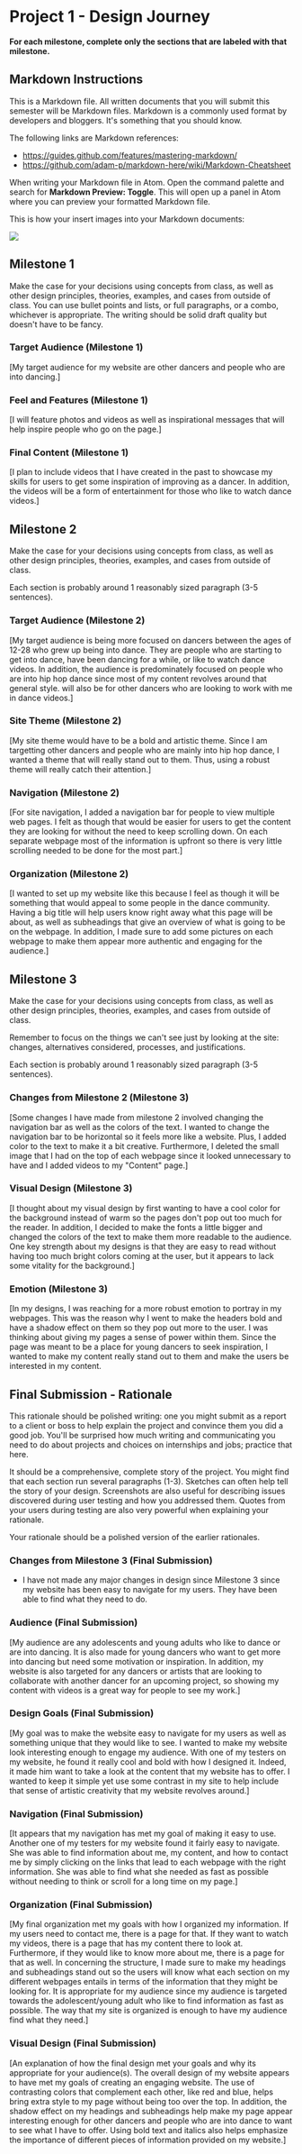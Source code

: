 # Project 1 - Design Journey

**For each milestone, complete only the sections that are labeled with that milestone.**

## Markdown Instructions

This is a Markdown file. All written documents that you will submit this semester will be Markdown files. Markdown is a commonly used format by developers and bloggers. It's something that you should know.

The following links are Markdown references:
- <https://guides.github.com/features/mastering-markdown/>
- <https://github.com/adam-p/markdown-here/wiki/Markdown-Cheatsheet>

When writing your Markdown file in Atom. Open the command palette and search for **Markdown Preview: Toggle**. This will open up a panel in Atom where you can preview your formatted Markdown file.

This is how your insert images into your Markdown documents:

![](example.png)


## Milestone 1

Make the case for your decisions using concepts from class, as well as other design principles, theories, examples, and cases from outside of class. You can use bullet points and lists, or full paragraphs, or a combo, whichever is appropriate. The writing should be solid draft quality but doesn't have to be fancy.

### Target Audience (Milestone 1)

[My target audience for my website are other dancers and people who are into dancing.]

### Feel and Features (Milestone 1)

[I will feature photos and videos as well as inspirational messages that will help inspire people who go on the page.]

### Final Content (Milestone 1)

[I plan to include videos that I have created in the past to showcase my skills for users to get some inspiration of improving as a dancer. In addition, the videos will be a form of entertainment for those who like to watch dance videos.]


## Milestone 2

Make the case for your decisions using concepts from class, as well as other design principles, theories, examples, and cases from outside of class.

Each section is probably around 1 reasonably sized paragraph (3-5 sentences).

### Target Audience (Milestone 2)

[My target audience is being more focused on dancers between the ages of 12-28 who grew up being into dance. They are people who are starting to get into dance, have been dancing for a while, or like to watch dance videos. In addition, the audience is predominately focused on people who are into hip hop dance since most of my content revolves around that general style. will also be for other dancers who are looking to work with me in dance videos.]

### Site Theme (Milestone 2)

[My site theme would have to be a bold and artistic theme. Since I am targetting other dancers and people who are mainly into hip hop dance, I wanted a theme that will really stand out to them. Thus, using a robust theme will really catch their attention.]

### Navigation (Milestone 2)

[For site navigation, I added a navigation bar for people to view multiple web pages. I felt as though that would be easier for users to get the content they are looking for without the need to keep scrolling down. On each separate webpage most of the information is upfront so there is very little scrolling needed to be done for the most part.]

### Organization (Milestone 2)

[I wanted to set up my website like this because I feel as though it will be something that would appeal to some people in the dance community. Having a big title will help users know right away what this page will be about, as well as subheadings that give an overview of what is going to be on the webpage. In addition, I made sure to add some pictures on each webpage to make them appear more authentic and engaging for the audience.]


## Milestone 3

Make the case for your decisions using concepts from class, as well as other design principles, theories, examples, and cases from outside of class.

Remember to focus on the things we can't see just by looking at the site: changes, alternatives considered, processes, and justifications.

Each section is probably around 1 reasonably sized paragraph (3-5 sentences).

### Changes from Milestone 2 (Milestone 3)

[Some changes I have made from milestone 2 involved changing the navigation bar as well as the colors of the text. I wanted to change the navigation bar to be horizontal so it feels more like a website. Plus, I added color to the text to make it a bit creative. Furthermore, I deleted the small image that I had on the top of each webpage since it looked unnecessary to have and I added videos to my "Content" page.]

### Visual Design (Milestone 3)

[I thought about my visual design by first wanting to have a cool color for the background instead of warm so the pages don't pop out too much for the reader. In addition, I decided to make the fonts a little bigger and changed the colors of the text to make them more readable to the audience. One key strength about my designs is that they are easy to read without having too much bright colors coming at the user, but it appears to lack some vitality for the background.]

### Emotion (Milestone 3)

[In my designs, I was reaching for a more robust emotion to portray in my webpages. This was the reason why I went to make the headers bold and have a shadow effect on them so they pop out more to the user. I was thinking about giving my pages a sense of power within them. Since the page was meant to be a place for young dancers to seek inspiration, I wanted to make my content really stand out to them and make the users be interested in my content.

## Final Submission - Rationale

This rationale should be polished writing: one you might submit as a report to a client or boss to help explain the project and convince them you did a good job. You'll be surprised how much writing and communicating you need to do about projects and choices on internships and jobs; practice that here.

It should be a comprehensive, complete story of the project. You might find that each section run several paragraphs (1-3). Sketches can often help tell the story of your design. Screenshots are also useful for describing issues discovered during user testing and how you addressed them. Quotes from your users during testing are also very powerful when explaining your rationale.

Your rationale should be a polished version of the earlier rationales.

### Changes from Milestone 3 (Final Submission)

- I have not made any major changes in design since Milestone 3 since my website has been easy to navigate for my users. They have been able to find what they need to do.

### Audience (Final Submission)

[My audience are any adolescents and young adults who like to dance or are into dancing. It is also made for young dancers who want to get more into dancing but need some motivation or inspiration. In addition, my website is also targeted for any dancers or artists that are looking to collaborate with another dancer for an upcoming project, so showing my content with videos is a great way for people to see my work.]

### Design Goals (Final Submission)

[My goal was to make the website easy to navigate for my users as well as something unique that they would like to see. I wanted to make my website look interesting enough to engage my audience. With one of my testers on my website, he found it really cool and bold with how I designed it. Indeed, it made him want to take a look at the content that my website has to offer. I wanted to keep it simple yet use some contrast in my site to help include that sense of artistic creativity that my website revolves around.]

### Navigation (Final Submission)

[It appears that my navigation has met my goal of making it easy to use. Another one of my testers for my website found it fairly easy to navigate. She was able to find information about me, my content, and how to contact me by simply clicking on the links that lead to each webpage with the right information. She was able to find what she needed as fast as possible without needing to think or scroll for a long time on my page.]

### Organization (Final Submission)

[My final organization met my goals with how I organized my information. If my users need to contact me, there is a page for that. If they want to watch my videos, there is a page that has my content there to look at. Furthermore, if they would like to know more about me, there is a page for that as well. In concerning the structure, I made sure to make my headings and subheadings stand out so the users will know what each section on my different webpages entails in terms of the information that they might be looking for. It is appropriate for my audience since my audience is targeted towards the adolescent/young adult who like to find information as fast as possible. The way that my site is organized is enough to have my audience find what they need.]

### Visual Design (Final Submission)

[An explanation of how the final design met your goals and why its appropriate for your audience(s). The overall design of my website appears to have met my goals of creating an engaging website. The use of contrasting colors that complement each other, like red and blue, helps bring extra style to my page without being too over the top. In addition, the shadow effect on my headings and subheadings help make my page appear interesting enough for other dancers and people who are into dance to want to see what I have to offer. Using bold text and italics also helps emphasize the importance of different pieces of information provided on my website.]
